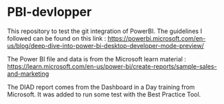 # PBI-devlopper
This repository to test the git integration of PowerBI.
The guidelines I followed can be found on this link :
https://powerbi.microsoft.com/en-us/blog/deep-dive-into-power-bi-desktop-developer-mode-preview/

The Power BI file and data is from the Microsoft learn material : 
https://learn.microsoft.com/en-us/power-bi/create-reports/sample-sales-and-marketing

The DIAD report comes from the Dashboard in a Day training from Microsoft.
It was added to run some test with the Best Practice Tool.


